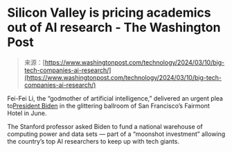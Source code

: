 <!--yml
category: 未分类
date: 2024-05-27 14:54:02
-->

# Silicon Valley is pricing academics out of AI research - The Washington Post

> 来源：[https://www.washingtonpost.com/technology/2024/03/10/big-tech-companies-ai-research/](https://www.washingtonpost.com/technology/2024/03/10/big-tech-companies-ai-research/)

Fei-Fei Li, the “godmother of artificial intelligence,” delivered an urgent plea to[President Biden](https://www.washingtonpost.com/elections/candidates/joe-biden-2024/?itid=lk_inline_manual_2) in the glittering ballroom of San Francisco’s Fairmont Hotel in June.

The Stanford professor asked Biden to fund a national warehouse of computing power and data sets — part of a “moonshot investment” allowing the country’s top AI researchers to keep up with tech giants.